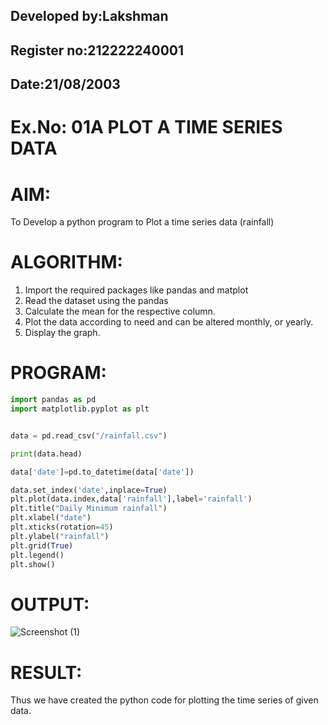 ## Developed by:Lakshman

## Register no:212222240001

## Date:21/08/2003

# Ex.No: 01A PLOT A TIME SERIES DATA

# AIM:
To Develop a python program to Plot a time series data (rainfall)

# ALGORITHM:
1. Import the required packages like pandas and matplot
2. Read the dataset using the pandas
3. Calculate the mean for the respective column.
4. Plot the data according to need and can be altered monthly, or yearly.
5. Display the graph.

# PROGRAM:

~~~python
import pandas as pd
import matplotlib.pyplot as plt


data = pd.read_csv("/rainfall.csv")

print(data.head)

data['date']=pd.to_datetime(data['date'])

data.set_index('date',inplace=True)
plt.plot(data.index,data['rainfall'],label='rainfall')
plt.title("Daily Minimum rainfall")
plt.xlabel("date")
plt.xticks(rotation=45)
plt.ylabel("rainfall")
plt.grid(True)
plt.legend()
plt.show()
~~~

# OUTPUT:

![Screenshot (1)](https://github.com/user-attachments/assets/b804055b-70a2-4ba0-8758-ac878a13040a)

# RESULT:
Thus we have created the python code for plotting the time series of given data.
